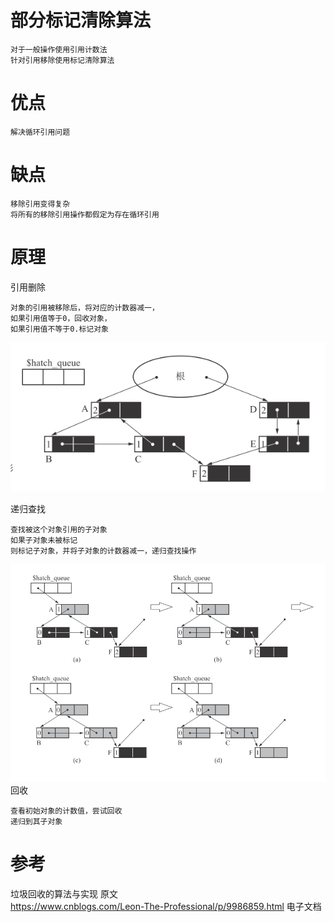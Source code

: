 
# 部分标记清除算法

	对于一般操作使用引用计数法
	针对引用移除使用标记清除算法

# 优点

	解决循环引用问题
	
# 缺点 

	移除引用变得复杂
	将所有的移除引用操作都假定为存在循环引用

# 原理

引用删除

	对象的引用被移除后，将对应的计数器减一，
	如果引用值等于0，回收对象，
	如果引用值不等于0.标记对象
![](https://github.com/RodJohn/jvm/blob/master/img/%E9%83%A8%E5%88%86%E6%A0%87%E8%AE%B0%E6%B8%85%E9%99%A4%E7%AE%97%E6%B3%95-%E9%80%92%E5%BD%92%E6%9F%A5%E6%89%BE1.png)

递归查找

	查找被这个对象引用的子对象
	如果子对象未被标记
	则标记子对象，并将子对象的计数器减一，递归查找操作

![](https://github.com/RodJohn/jvm/blob/master/img/%E9%83%A8%E5%88%86%E6%A0%87%E8%AE%B0%E6%B8%85%E9%99%A4%E7%AE%97%E6%B3%95-%E9%80%92%E5%BD%92%E6%9F%A5%E6%89%BE2.png)
回收

	查看初始对象的计数值，尝试回收
	递归到其子对象



# 参考

垃圾回收的算法与实现 原文  
https://www.cnblogs.com/Leon-The-Professional/p/9986859.html  电子文档


